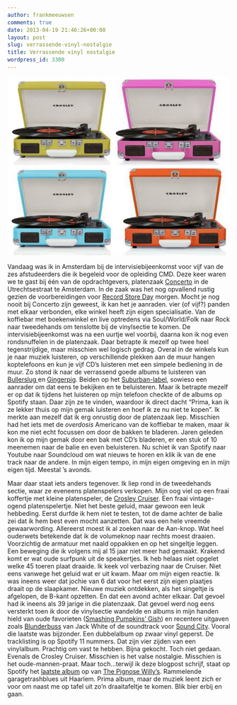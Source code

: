 ```yaml
---
author: frankmeeuwsen
comments: true
date: 2013-04-19 21:46:26+00:00
layout: post
slug: verrassende-vinyl-nostalgie
title: Verrassende vinyl nostalgie
wordpress_id: 3300
---
```


![Crosley](../images/uploadimages/Crosley-e1366408047845.jpg)

Vandaag was ik in Amsterdam bij de intervisiebijeenkomst voor vijf van de zes afstudeerders die ik begeleid voor de opleiding CMD. Deze keer waren we te gast bij één van de opdrachtgevers, platenzaak [Concerto](http://www.platomania.eu/) in de Utrechtsestraat te Amsterdam. In de zaak was het nog opvallend rustig gezien de voorbereidingen voor [Record Store Day](http://www.recordstoreday.nl/exclusieve-producten/jaar/2013) morgen. Mocht je nog nooit bij Concerto zijn geweest, ik kan het je aanraden. vier (of vijf?) panden met elkaar verbonden, elke winkel heeft zijn eigen specialisatie. Van de koffiebar met boekenwinkel en live optredens via Soul/World/Folk naar Rock naar tweedehands om tenslotte bij de vinylsectie te komen. De intervisiebijeenkomst was na een uurtje wel voorbij, daarna kon ik nog even rondsnuffelen in de platenzaak. Daar betrapte ik mezelf op twee heel tegenstrijdige, maar misschien wel logisch gedrag.
Overal in de winkels kun je naar muziek luisteren, op verschillende plekken aan de muur hangen koptelefoons en kun je vijf CD’s luisteren met een simpele bediening in de muur. Zo stond ik naar de verrassend goede albums te luisteren van [Bullerslug ](http://open.spotify.com/album/1LtpKSF1o4XzMqFGmiYp09)en [Gingerpig](http://open.spotify.com/album/6OpYfSTbLn3CrFpy8VS5Hw). Beiden op het [Suburban-label](http://www.suburban.nl/), sowieso een aanrader om dat eens te bekijken en te beluisteren. Maar ik betrapte mezelf er op dat ik tijdens het luisteren op mijn telefoon checkte of de albums op Spotify staan. Daar zijn ze te vinden, waardoor ik direct dacht “Prima, kan ik ze lekker thuis op mijn gemak luisteren en hoef ik ze nu niet te kopen”. Ik merkte aan mezelf dat ik erg onrustig door de platenzaak liep. Misschien had het iets met de _overdosis_ Americano van de koffiebar te maken, maar ik kon me niet echt focussen om door de bakken te bladeren. Jaren geleden kon ik op mijn gemak door een bak met CD’s bladeren, er een stuk of 10 meenemen naar de balie en even beluisteren. Nu schiet ik van Spotify naar Youtube naar Soundcloud om wat nieuws te horen en klik ik van de ene track naar de andere. In mijn eigen tempo, in mijn eigen omgeving en in mijn eigen tijd. Meestal ’s avonds.

Maar daar staat iets anders tegenover. Ik liep rond in de tweedehands sectie, waar ze eveneens platenspelers verkopen. Mijn oog viel op een fraai koffertje met kleine platenspeler, de [Crosley Cruiser](http://www.crosleyradio.com/Turntables/CR8005A_Cruiser). Een fraai vintage-ogend platenspelertje. Niet het beste geluid, maar gewoon een leuk hebbeding. Eerst durfde ik hem niet te testen, tot de dame achter de balie zei dat ik hem best even mocht aanzetten. Dat was een hele vreemde gewaarwording.
Allereerst moest ik al zoeken naar de Aan-knop. Wat heel ouderwets betekende dat ik de volumeknop naar rechts moest draaien. Voorzichtig de armatuur met naald oppakken en op het singeltje leggen. Een beweging die ik volgens mij al 15 jaar niet meer had gemaakt. Krakend komt er wat oude surfpunk uit de speakertjes. Ik heb helaas niet opgelet welke 45 toeren plaat draaide. Ik keek vol verbazing naar de Cruiser. Niet eens vanwege het geluid wat er uit kwam. Maar om mijn eigen reactie. Ik was ineens weer dat jochie van 6 dat voor het eerst zijn eigen plaatjes draait op de slaapkamer. Nieuwe muziek ontdekken, als het singeltje is afgelopen, de B-kant opzetten. En dat een avond achter elkaar. Dat gevoel had ik ineens als 39 jarige in die platenzaak.
Dat gevoel werd nog eens versterkt toen ik door de vinylsectie wandelde en albums in mijn handen hield van oude favorieten ([Smashing Pumpkins’ Gish](http://www.youtube.com/watch?v=Pi6RJmUNBbw&playnext=1&list=PLAEC838448599B6CA)) en recentere uitgaven zoals [Blunderbuss](http://www.youtube.com/watch?v=CxEmx6JnC_Q) van Jack White of de soundtrack voor [Sound City](/wat-kunnen-social-media-experts-leren-van-rockmuzikanten/). Vooral die laatste was bijzonder. Een dubbelalbum op zwaar vinyl geperst. De tracklisting is op Spotify 11 nummers. Dat zijn vier zijden van een vinylalbum. Prachtig om vast te hebben. Bijna gekocht. Toch niet gedaan. Evenals de Crosley Cruiser.
Misschien is het valse nostalgie. Misschien is het oude-mannen-praat. Maar toch…terwijl ik deze blogpost schrijf, staat op Spotify het [laatste album](http://open.spotify.com/album/5KKeAgghhGDkrx8p7tgPcH) op van [The Pignose Willy’s](http://www.suburban.nl/2012/artists/the-pignose-willys/). Rammelende garagetrashblues uit Haarlem. Prima album, maar de muziek leent zich er voor om naast me op tafel uit zo’n draaitafeltje te komen. Blik bier erbij en gaan.
